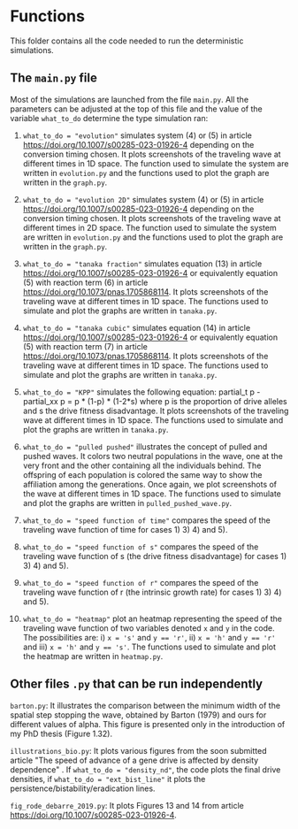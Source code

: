 # Functions

This folder contains all the code needed to run the deterministic simulations. 

## The `main.py` file

Most of the simulations are launched from the file `main.py`. All the parameters can be adjusted at the top of this file and the value of the variable `what_to_do` determine the type simulation ran:

1) `what_to_do = "evolution"` simulates system (4) or (5) in article <https://doi.org/10.1007/s00285-023-01926-4> depending on the conversion timing chosen. It plots screenshots of the traveling wave at different times in 1D space. The function used to simulate the system are written in `evolution.py` and the functions used to plot the graph are written in the `graph.py`.

2) `what_to_do = "evolution 2D"` simulates system (4) or (5) in article <https://doi.org/10.1007/s00285-023-01926-4> depending on the conversion timing chosen. It plots screenshots of the traveling wave at different times in 2D space. The function used to simulate the system are written in `evolution.py` and the functions used to plot the graph are written in the `graph.py`.

3) `what_to_do = "tanaka fraction"` simulates equation (13) in article <https://doi.org/10.1007/s00285-023-01926-4> or equivalently equation (5) with reaction term (6) in article <https://doi.org/10.1073/pnas.1705868114>. It plots screenshots of the traveling wave at different times in 1D space. The functions used to simulate and plot the graphs are written in `tanaka.py`.

4) `what_to_do = "tanaka cubic"` simulates equation (14) in article <https://doi.org/10.1007/s00285-023-01926-4> or equivalently equation (5) with reaction term (7) in article <https://doi.org/10.1073/pnas.1705868114>. It plots screenshots of the traveling wave at different times in 1D space. The functions used to simulate and plot the graphs are written in `tanaka.py`.

5) `what_to_do = "KPP"` simulates the following equation: partial_t p - partial_xx p = p * (1-p) * (1-2*s) where p is the proportion of drive alleles and s the drive fitness disadvantage. It plots screenshots of the traveling wave at different times in 1D space. The functions used to simulate and plot the graphs are written in `tanaka.py`.

6) `what_to_do = "pulled pushed"` illustrates the concept of pulled and pushed waves. It colors two neutral populations in the wave, one at the very front and the other containing all the individuals behind. The offspring of each population is colored the same way to show the affiliation among the generations. Once again, we plot screenshots of the wave at different times in 1D space. The functions used to simulate and plot the graphs are written in `pulled_pushed_wave.py`.

7) `what_to_do = "speed function of time"` compares the speed of the traveling wave function of time for cases 1) 3) 4) and 5).  

8) `what_to_do = "speed function of s"` compares the speed of the traveling wave function of s (the drive fitness disadvantage) for cases 1) 3) 4) and 5).  

9) `what_to_do = "speed function of r"` compares the speed of the traveling wave function of r (the intrinsic growth rate) for cases 1) 3) 4) and 5).  

10) `what_to_do = "heatmap"` plot an heatmap representing the speed of the traveling wave function of two variables denoted `x` and `y` in the code. The possibilities are: i) `x = 's'` and `y == 'r'`, ii) `x = 'h'` and `y == 'r'` and iii) `x = 'h'` and `y == 's'`. The functions used to simulate and plot the heatmap are written in `heatmap.py`.


## Other files `.py` that can be run independently

`barton.py`: It illustrates the comparison between the minimum width of the spatial step stopping the wave, obtained by Barton (1979) and ours for different values of alpha. This figure is presented only in the introduction of my PhD thesis (Figure 1.32). 

`illustrations_bio.py`: It plots various figures from the soon submitted article "The speed of advance of a gene drive is
affected by density dependence" . If `what_to_do = "density_nd"`, the code plots the final drive densities, if `what_to_do = "ext_bist_line"` it plots the persistence/bistability/eradication lines.

`fig_rode_debarre_2019.py`: It plots Figures 13 and 14 from article <https://doi.org/10.1007/s00285-023-01926-4>.

